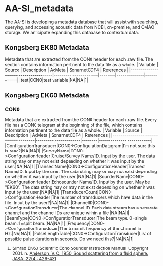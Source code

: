 # AA-SI_metadata
The AA-SI is developing a metadata database that will assist with searching, querying, and accessing acoustic data from NCEI, on-premise, and OMAO storage. We anticipate expanding this database to contextual data.

## Kongsberg EK80 Metadata
Metadata that are extracted from the CON0 header for each .raw file. The <con0> section contains information pertinent to the data file as a whole.
| Variable                             | Source  | Description | AcMeta | SonarnetCDF4 | References |
|--------------------------------------|---------|-------------|--------|--------------|------------|
|test|CON0|test variable|NA|NA|1|

## Kongsberg EK60 Metadata
### CON0
Metadata that are extracted from the CON0 header for each .raw file. Every file has a CON0 telegram at the beginning of the file, which contains information pertinent to the data file as a whole.
| Variable                             | Source  | Description | AcMeta | SonarnetCDF4 | References |
|--------------------------------------|---------|-------------|--------|--------------|------------|
|ConfigurationTransducer|CON0->ConfigurationDatagram|I'm not sure this is read?|NA|NA|1|
|SurveyName|CON0->ConfigurationHeader|Cruise/Survey Name/ID. Input by the user. The data string may or may not exist depending on whether it was input by the user.|NA|NA|1|
|TransectName|CON0->ConfigurationHeader|Transect Name/ID. Input by the user. The data string may or may not exist depending on whether it was input by the user.|NA|NA|1|
|SounderName|CON0->ConfigurationHeader|Echosounder Name/ID. Input by the user. May be "EK60". The data string may or may not exist depending on whether it was input by the user.|NA|NA|1|
|TransducerCount|CON0->ConfigurationHeader|The number of transducers which have data in the file. Input by the user?|NA|NA|1|
|ChannelID|CON0->ConfigurationTransducer|The channel ID. Each data stream has a separate channel and the channel IDs are unique within a file.|NA|NA|1|
|BeamType|CON0->ConfigurationTransducer|The beam type. 0=single beam. 1=split beam.|NA|NA|1|
|Frequency|CON0->ConfigurationTransducer|The transmit frequency of the channel in Hz.|NA|NA|1|
|PulseLengthTable|CON0->ConfigurationTransducer|List of possible pulse durations in seconds. Do we need this?|NA|NA|1|



1. Simrad EK60 Scientific Echo Sounder Instruction Manual. Copyright 2001.
n. [Anderson, V. C. 1950. Sound scattering from a fluid sphere. JASA. 22(4): 426-431](https://doi.org/10.1121/1.1906621)
